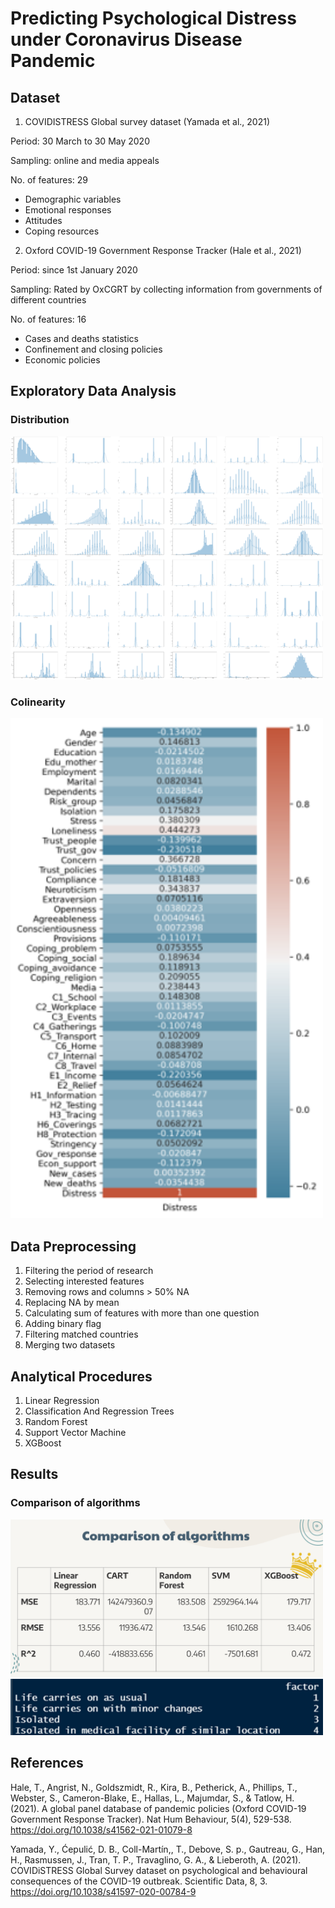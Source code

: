 # Predicting Psychological Distress under Coronavirus Disease Pandemic

## Dataset

1. COVIDISTRESS Global survey dataset (Yamada et al., 2021)

Period: 30 March to 30 May 2020

Sampling: online and media appeals

No. of features: 29
 - Demographic variables
 - Emotional responses
 - Attitudes
 - Coping resources

2. Oxford COVID-19 Government Response Tracker (Hale et al., 2021)

Period: since 1st January 2020

Sampling: Rated by OxCGRT by collecting information from governments of different countries

No. of features: 16
 - Cases and deaths statistics
 - Confinement and closing policies
 - Economic policies

## Exploratory Data Analysis

### Distribution
<img src="stress_1.png" alt="image description" width="500"/>

### Colinearity 
<img src="stress_2.png" alt="image description" width="500"/>

## Data Preprocessing 
1. Filtering the period of research
2. Selecting interested features
3. Removing rows and columns > 50% NA
4. Replacing NA by mean
5. Calculating sum of features with more than one question
6. Adding binary flag
7. Filtering matched countries
8. Merging two datasets

## Analytical Procedures
1. Linear Regression
2. Classification And Regression Trees
3. Random Forest
4. Support Vector Machine
5. XGBoost

## Results 
### Comparison of algorithms
<img src="stress_4.png" alt="image description" width="500"/>
<img src="stress_3.png" alt="image description" width="500"/>


## References

Hale, T., Angrist, N., Goldszmidt, R., Kira, B., Petherick, A., Phillips, T., Webster, S., Cameron-Blake, E., Hallas, L., Majumdar, S., & Tatlow, H. (2021). A global panel database of pandemic policies (Oxford COVID-19 Government Response Tracker). Nat Hum Behaviour, 5(4), 529-538. https://doi.org/10.1038/s41562-021-01079-8 


Yamada, Y., Ćepulić, D. B., Coll-Mart­ín,, T., Debove, S. p., Gautreau, G., Han, H., Rasmussen, J., Tran, T. P., Travaglino, G. A., & Lieberoth, A. (2021). COVIDiSTRESS Global Survey dataset on psychological and behavioural consequences of the COVID-19 outbreak. Scientific Data, 8, 3. https://doi.org/10.1038/s41597-020-00784-9
